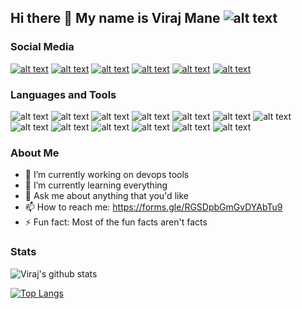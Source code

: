 ## Hi there 👋 My name is Viraj Mane ![alt text][7.1]

### Social Media

[![alt text][1.1]][1]
[![alt text][2.1]][2]
[![alt text][3.1]][3]
[![alt text][4.1]][4]
[![alt text][5.1]][5]
[![alt text][6.1]][6]

[1.1]: https://1.bp.blogspot.com/-fEeZZyOHoV4/X7aX79Ht8NI/AAAAAAAAAkY/cabfzAdcBh0U4qdg7R8aihoiFzTrJJQ9QCLcBGAsYHQ/s50/icons8-linkedin-50.png (Linkedin icon with padding)
[2.1]: https://1.bp.blogspot.com/-LhomBYHuXB0/X7aX7eyDzFI/AAAAAAAAAkU/N8nP3l4llPEnXpiezcdb6zmJeXhxg0DIgCLcBGAsYHQ/s50/icons8-github-50.png (github icon with padding)
[3.1]: https://1.bp.blogspot.com/-R4puPrGsU6o/X7aX7aZFZII/AAAAAAAAAkQ/iHMpL7zJqp4BB9Ae4P-j2XMX17qkep0kACLcBGAsYHQ/s0/icons8-instagram-50.png (Instagram icon with padding)
[4.1]: https://1.bp.blogspot.com/-i3GlTdkqyYU/X7aX8CnTgrI/AAAAAAAAAkg/L4HKmNq_pX0KYyNQ1MXYE3q7Sm3XtnlqwCLcBGAsYHQ/s50/icons8-stack-overflow-50.png (stackoverflow icon with padding)
[5.1]: https://lh3.googleusercontent.com/-9Cty2tDO5oU/X7aZx_sWyRI/AAAAAAAAAlM/At2PiLVVn98tq16LoTlBqQijheqT3rNQQCLcBGAsYHQ/icons8-telegram-app-50.png (dribbble icon with padding)
[6.1]: https://1.bp.blogspot.com/-rJTC50wiu38/X7aX7LgbRvI/AAAAAAAAAkM/2rPV8VNUyIAUHeREQSK9BBgZoCyblaDJACLcBGAsYHQ/s0/icons8-facebook-50.png (facebook icon with padding)
[7.1]: https://www.codewars.com/users/virajmane/badges/micro

[1]: http://www.linkedin.com/in/virajmane
[2]: http://www.github.com/virajmane
[3]: https://www.instagram.com/viraj.py
[4]: https://stackoverflow.com/users/13546849/viraj-mane
[5]: http://t.me/virajmane
[6]: https://www.facebook.com/people/Viraj-Mane/100007237389432



### Languages and Tools

![alt text][1.2]
![alt text][2.2]
![alt text][3.2]
![alt text][4.2]
![alt text][5.2]
![alt text][6.2]
![alt text][7.2]
![alt text][9.2]
![alt text][10.2]
![alt text][11.2]
![alt text][12.2]
![alt text][13.2]
![alt text][14.2]

[1.2]: https://1.bp.blogspot.com/-n9RdHHCWns4/X7aezY91lRI/AAAAAAAAAmg/OO-5D3_8c20sMqNcIVmW-I0i4uBZHUcGwCLcBGAsYHQ/s50/icons8-python-50-2.png
[2.2]: https://1.bp.blogspot.com/-d9eEsp6sLT4/X7aeuNzQ8iI/AAAAAAAAAlY/SLkpoBqXqcIuxJRYTl4QrW1nK0qsjzKdwCLcBGAsYHQ/s50/icons8-c%252B%252B-50.png
[3.2]: https://1.bp.blogspot.com/-DV3wDg4kt0s/X7aew8Vb0pI/AAAAAAAAAl8/ZCw48-H5Cf0oDafvaljl1AEFsVXeZ5O1wCLcBGAsYHQ/s50/icons8-javascript-50-2.png
[4.2]: https://1.bp.blogspot.com/-YpQEaMTcQTs/X7aeva89i4I/AAAAAAAAAls/tdAuuxphSpYo81575oxWkyo81jG7tQWKACLcBGAsYHQ/s320/icons8-google-cloud-platform-50.png
[5.2]: https://lh3.googleusercontent.com/-kNJcmvW1Uh0/X7ahRMUlGqI/AAAAAAAAAnk/5kSWINH_3nkY9Sn0pTM8G3NuzVaZfzgRwCLcBGAsYHQ/icons8-bootstrap-50.png
[6.2]: https://1.bp.blogspot.com/-ygsUwSl8Lok/X7aev08c0PI/AAAAAAAAAlw/GA_5aKzOrrUyesaul752SVDAAjHi_EAKACLcBGAsYHQ/s320/icons8-html-5-50-2.png
[7.2]: https://1.bp.blogspot.com/-62hFllZymSk/X7aeyDVPwXI/AAAAAAAAAmQ/jwRMCDhG9qE5X7Lh0jMVbgkijSBqqa5nwCLcBGAsYHQ/s320/icons8-mongodb-50.png
[9.2]: https://1.bp.blogspot.com/-qJU1WU6ET5c/X7ae0-Z20hI/AAAAAAAAAm4/U_lU68GxQUA8FJXTneokom8mHGVGdjz2wCLcBGAsYHQ/s320/icons8-vue-js-50.png
[10.2]: https://1.bp.blogspot.com/-3QKeSAuFD7o/X7aexvmKuCI/AAAAAAAAAmI/ttT5sCJo0ZIHxqXLuVJL3uPtO8umVw6_wCLcBGAsYHQ/s320/icons8-kubernetes-50.png
[11.2]: https://1.bp.blogspot.com/-_68-3vZna_g/X7aeuWJzrRI/AAAAAAAAAlg/4InnIMXBPscUyx_ECPF8rVzSFeYUM_aGQCLcBGAsYHQ/s320/icons8-docker-container-50.png
[12.2]: https://1.bp.blogspot.com/-kStaPkSbh_Q/X7aexEVw3yI/AAAAAAAAAmE/5EyUmJs_9hUFHKk29Xh0iPgVIRMZ-ijlgCLcBGAsYHQ/s320/icons8-kali-linux-50.png
[13.2]: https://1.bp.blogspot.com/-Kt7GD3GKMgs/X7aey2RitjI/AAAAAAAAAmc/K15qCQMU4aAkDIK7zQ8GAj0KvhzV99PuQCLcBGAsYHQ/s320/icons8-pycharm-50.png
[14.2]: https://1.bp.blogspot.com/-stOQRcH1W7g/X7aeyaADn7I/AAAAAAAAAmU/l1wO50lg1QUQ4P5LRrlFACAyiuD-rlJrACLcBGAsYHQ/s320/icons8-mysql-logo-50.png



### About Me
- 🔭 I’m currently working on devops tools
- 🌱 I’m currently learning everything
- 💬 Ask me about anything that you'd like
- 📫 How to reach me: https://forms.gle/RGSDpbGmGvDYAbTu9
- ⚡ Fun fact: Most of the fun facts aren't facts

### Stats
![Viraj's github stats](https://github-readme-stats.vercel.app/api?username=virajmane&show_icons=true)

[![Top Langs](https://github-readme-stats.vercel.app/api/top-langs/?username=virajmane&layout=compact)](https://github.com/anuraghazra/github-readme-stats)
